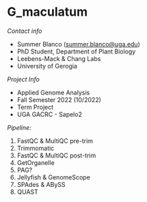 # G_maculatum

*Contact info*
- Summer Blanco (summer.blanco@uga.edu)
- PhD Student, Department of Plant Biology
- Leebens-Mack & Chang Labs
- University of Gerogia

*Project Info*
- Applied Genome Analysis
- Fall Semester 2022 (10/2022)
- Term Project
- UGA GACRC - Sapelo2

*Pipeline:*
1) FastQC & MultiQC pre-trim
2) Trimmomatic
3) FastQC & MultiQC post-trim
4) GetOrganelle
5) PAG?
6) Jellyfish & GenomeScope
7) SPAdes & ABySS
8) QUAST
